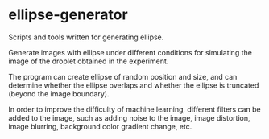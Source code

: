# ellipse-generator
Scripts and tools written for generating ellipse.

Generate images with ellipse under different conditions for simulating the image of the droplet obtained in the experiment.

The program can create ellipse of random position and size, and can determine whether the ellipse overlaps and whether the ellipse is truncated (beyond the image boundary).

In order to improve the difficulty of machine learning, different filters can be added to the image, such as adding noise to the image, image distortion, image blurring, background color gradient change, etc.
